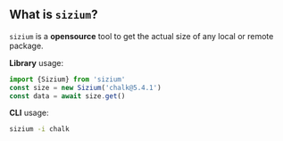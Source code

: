 ## What is `sizium`?

`sizium` is a **opensource** tool to get the actual size of any local or remote package.

**Library** usage:

```js
import {Sizium} from 'sizium'
const size = new Sizium('chalk@5.4.1')
const data = await size.get()
```

**CLI** usage:

```bash
sizium -i chalk
```
